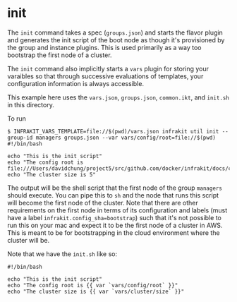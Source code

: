 init
====

The `init` command takes a spec (`groups.json`) and starts
the flavor plugin and generates the init script of the boot
node as though it's provisioned by the group and instance plugins.
This is used primarily as a way too bootstrap the first node of a
cluster.

The `init` command also implicitly starts a `vars` plugin for storing
your varaibles so that through successive evaluations of templates, your
configuration information is always accessible.

This example here uses the `vars.json`, `groups.json`, `common.ikt`, and `init.sh`
in this directory.

To run

```shell
$ INFRAKIT_VARS_TEMPLATE=file://$(pwd)/vars.json infrakit util init --group-id managers groups.json --var vars/config/root=file://$(pwd)
#!/bin/bash

echo "This is the init script"
echo "The config root is file:///Users/davidchung/project5/src/github.com/docker/infrakit/docs/cmd/infrakit/util/init"
echo "The cluster size is 5"
```

The output will be the shell script that the first node of the group `managers` should
execute.  You can pipe this to `sh` and the node that runs this script will become
the first node of the cluster.  Note that there are other requirements on the first node
in terms of its configuration and labels (must have a label `infrakit.config_sha=bootstrap`)
such that it's not possible to run this on your mac and expect it to be the first node of
a cluster in AWS.  This is meant to be for bootstrapping in the cloud environment where the
cluster will be.

Note that we have the `init.sh` like so:

```
#!/bin/bash

echo "This is the init script"
echo "The config root is {{ var `vars/config/root` }}"
echo "The cluster size is {{ var `vars/cluster/size` }}"
```

